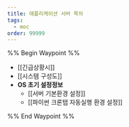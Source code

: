 ```yaml
---
title: 애플리케이션 서버 목차
tags:
  - moc
order: 99999
---
```

%% Begin Waypoint %%
- [[긴급상황시]]
- [[시스템 구성도]]
- **OS 초기 설정정보**
	- [[서버 기본환경 설정]]
	- [[파이썬 크론탭 자동실행 환경 설정]]

%% End Waypoint %%
